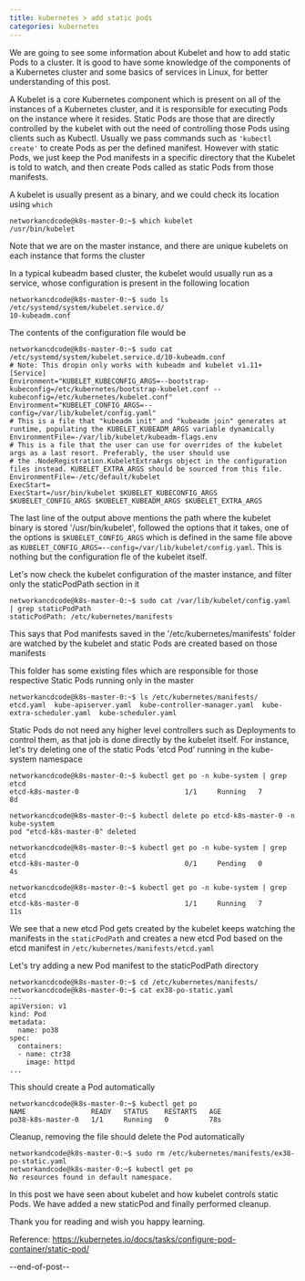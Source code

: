 ```yaml
---
title: kubernetes > add static pods
categories: kubernetes
---
```


We are going to see some information about Kubelet and how to add static Pods to a cluster. It is good to have some knowledge of the components of a Kubernetes cluster and some basics of services in Linux, for better understanding of this post.

A Kubelet is a core Kubernetes component which is present on all of the instances of a Kubernetes cluster, and it is responsible for executing Pods on the instance where it resides. Static Pods are those that are directly controlled by the kubelet with out the need of controlling those Pods using clients such as Kubectl. Usually we pass commands such as ``` 'kubectl create' ``` to create Pods as per the defined manifest. However with static Pods, we just keep the Pod manifests in a specific directory that the Kubelet is told to watch, and then create Pods called as static Pods from those manifests.

A kubelet is usually present as a binary, and we could check its location using ```which```
```
networkancdcode@k8s-master-0:~$ which kubelet
/usr/bin/kubelet
```

Note that we are on the master instance, and there are unique kubelets on each instance that forms the cluster

In a typical kubeadm based cluster, the kubelet would usually run as a service, whose configuration is present in the following location
```
networkancdcode@k8s-master-0:~$ sudo ls /etc/systemd/system/kubelet.service.d/
10-kubeadm.conf
```

The contents of the configuration file would be
```
networkancdcode@k8s-master-0:~$ sudo cat /etc/systemd/system/kubelet.service.d/10-kubeadm.conf
# Note: This dropin only works with kubeadm and kubelet v1.11+
[Service]
Environment="KUBELET_KUBECONFIG_ARGS=--bootstrap-kubeconfig=/etc/kubernetes/bootstrap-kubelet.conf --kubeconfig=/etc/kubernetes/kubelet.conf"
Environment="KUBELET_CONFIG_ARGS=--config=/var/lib/kubelet/config.yaml"
# This is a file that "kubeadm init" and "kubeadm join" generates at runtime, populating the KUBELET_KUBEADM_ARGS variable dynamically
EnvironmentFile=-/var/lib/kubelet/kubeadm-flags.env
# This is a file that the user can use for overrides of the kubelet args as a last resort. Preferably, the user should use
# the .NodeRegistration.KubeletExtraArgs object in the configuration files instead. KUBELET_EXTRA_ARGS should be sourced from this file.
EnvironmentFile=-/etc/default/kubelet
ExecStart=
ExecStart=/usr/bin/kubelet $KUBELET_KUBECONFIG_ARGS $KUBELET_CONFIG_ARGS $KUBELET_KUBEADM_ARGS $KUBELET_EXTRA_ARGS
```

The last line of the output above mentions the path where the kubelet binary is stored '/usr/bin/kubelet', followed the options that it takes, one of the options is ```$KUBELET_CONFIG_ARGS``` which is defined in the same file above as ```KUBELET_CONFIG_ARGS=--config=/var/lib/kubelet/config.yaml```. This is nothing but the configuration fle of the kubelet itself.

Let's now check the kubelet configuration of the master instance, and filter only the staticPodPath section in it
```
networkancdcode@k8s-master-0:~$ sudo cat /var/lib/kubelet/config.yaml | grep staticPodPath
staticPodPath: /etc/kubernetes/manifests
```

This says that Pod manifests saved in the '/etc/kubernetes/manifests' folder are watched by the kubelet and static Pods are created based on those manifests

This folder has some existing files which are responsible for those respective Static Pods running only in the master
```
networkancdcode@k8s-master-0:~$ ls /etc/kubernetes/manifests/
etcd.yaml  kube-apiserver.yaml  kube-controller-manager.yaml  kube-extra-scheduler.yaml  kube-scheduler.yaml
```

Static Pods do not need any higher level controllers such as Deployments to control them, as that job is done directly by the kubelet itself. For instance, let's try deleting one of the static Pods 'etcd Pod' running in the kube-system namespace
```
networkancdcode@k8s-master-0:~$ kubectl get po -n kube-system | grep etcd
etcd-k8s-master-0                          1/1     Running   7          8d

networkancdcode@k8s-master-0:~$ kubectl delete po etcd-k8s-master-0 -n kube-system
pod "etcd-k8s-master-0" deleted

networkancdcode@k8s-master-0:~$ kubectl get po -n kube-system | grep etcd
etcd-k8s-master-0                          0/1     Pending   0          4s

networkancdcode@k8s-master-0:~$ kubectl get po -n kube-system | grep etcd
etcd-k8s-master-0                          1/1     Running   7          11s
```

We see that a new etcd Pod gets created by the kubelet keeps watching the manifests in the ```staticPodPath``` and creates a new etcd Pod based on the etcd manifest in ```/etc/kubernetes/manifests/etcd.yaml```

Let's try adding a new Pod manifest to the staticPodPath directory
```
networkancdcode@k8s-master-0:~$ cd /etc/kubernetes/manifests/
networkancdcode@k8s-master-0:~$ cat ex38-po-static.yaml
---
apiVersion: v1
kind: Pod
metadata:
  name: po38
spec:
  containers:
  - name: ctr38
    image: httpd
...
```

This should create a Pod automatically
```
networkancdcode@k8s-master-0:~$ kubectl get po
NAME                READY   STATUS    RESTARTS   AGE
po38-k8s-master-0   1/1     Running   0          78s
```

Cleanup, removing the file should delete the Pod automatically
```
networkandcode@k8s-master-0:~$ sudo rm /etc/kubernetes/manifests/ex38-po-static.yaml
networkandcode@k8s-master-0:~$ kubectl get po
No resources found in default namespace.
```

In this post we have seen about kubelet and how kubelet controls static Pods. We have added a new staticPod and finally performed cleanup.

Thank you for reading and wish you happy learning.

Reference: https://kubernetes.io/docs/tasks/configure-pod-container/static-pod/

--end-of-post--
